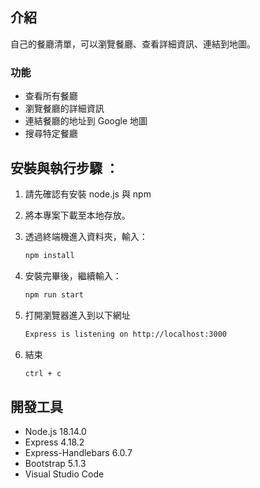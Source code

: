 

## 介紹

自己的餐廳清單，可以瀏覽餐廳、查看詳細資訊、連結到地圖。

### 功能

- 查看所有餐廳
- 瀏覽餐廳的詳細資訊
- 連結餐廳的地址到 Google 地圖
- 搜尋特定餐廳

## 安裝與執行步驟 ：

1. 請先確認有安裝 node.js 與 npm
2. 將本專案下載至本地存放。
3. 透過終端機進入資料夾，輸入：

   ```bash
   npm install
   ```

4. 安裝完畢後，繼續輸入：

   ```bash
   npm run start
   ```

5. 打開瀏覽器進入到以下網址

   ```bash
   Express is listening on http://localhost:3000
   ```

6. 結束

   ```bash
   ctrl + c
   ```

## 開發工具

- Node.js 18.14.0
- Express 4.18.2
- Express-Handlebars 6.0.7
- Bootstrap 5.1.3
- Visual Studio Code
